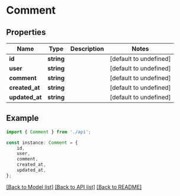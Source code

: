 # Comment


## Properties

Name | Type | Description | Notes
------------ | ------------- | ------------- | -------------
**id** | **string** |  | [default to undefined]
**user** | **string** |  | [default to undefined]
**comment** | **string** |  | [default to undefined]
**created_at** | **string** |  | [default to undefined]
**updated_at** | **string** |  | [default to undefined]

## Example

```typescript
import { Comment } from './api';

const instance: Comment = {
    id,
    user,
    comment,
    created_at,
    updated_at,
};
```

[[Back to Model list]](../README.md#documentation-for-models) [[Back to API list]](../README.md#documentation-for-api-endpoints) [[Back to README]](../README.md)
